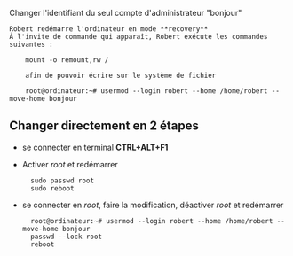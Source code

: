 Changer l'identifiant du seul compte d'administrateur "bonjour"



    Robert redémarre l'ordinateur en mode **recovery**
    À l'invite de commande qui apparaît, Robert exécute les commandes suivantes :

        mount -o remount,rw /

        afin de pouvoir écrire sur le système de fichier

        root@ordinateur:~# usermod --login robert --home /home/robert --move-home bonjour


## Changer directement en 2 étapes

- se connecter en terminal **CTRL+ALT+F1**
- Activer *root* et redémarrer

		sudo passwd root
		sudo reboot

- se connecter en *root*, faire la modification, déactiver *root* et redémarrer

		root@ordinateur:~# usermod --login robert --home /home/robert --move-home bonjour
		passwd --lock root
		reboot